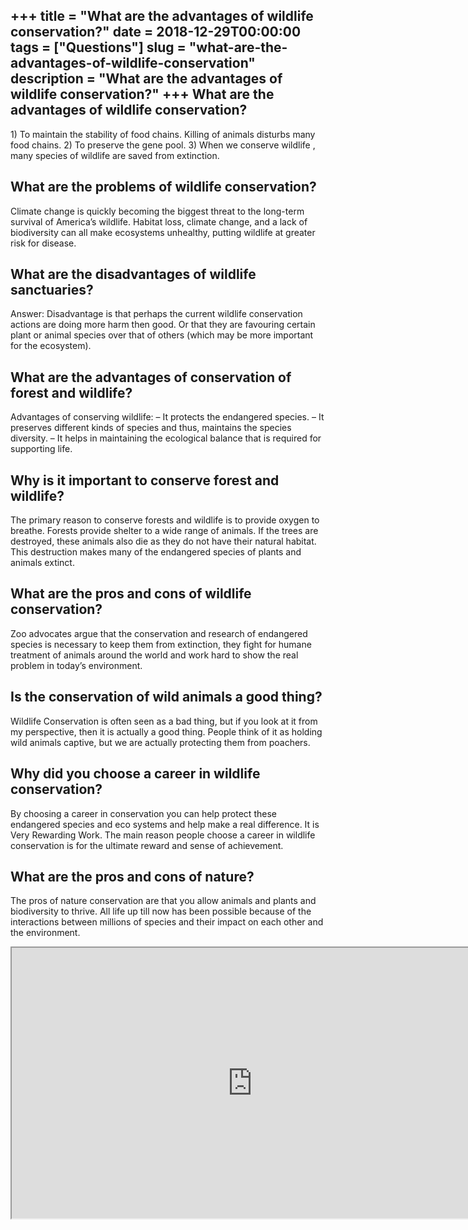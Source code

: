 +++
title = "What are the advantages of wildlife conservation?"
date = 2018-12-29T00:00:00
tags = ["Questions"]
slug = "what-are-the-advantages-of-wildlife-conservation"
description = "What are the advantages of wildlife conservation?"
+++
What are the advantages of wildlife conservation?
-------------------------------------------------

1\) To maintain the stability of food chains. Killing of animals disturbs many food chains. 2) To preserve the gene pool. 3) When we conserve wildlife , many species of wildlife are saved from extinction.

What are the problems of wildlife conservation?
-----------------------------------------------

Climate change is quickly becoming the biggest threat to the long-term survival of America’s wildlife. Habitat loss, climate change, and a lack of biodiversity can all make ecosystems unhealthy, putting wildlife at greater risk for disease.

What are the disadvantages of wildlife sanctuaries?
---------------------------------------------------

Answer: Disadvantage is that perhaps the current wildlife conservation actions are doing more harm then good. Or that they are favouring certain plant or animal species over that of others (which may be more important for the ecosystem).

What are the advantages of conservation of forest and wildlife?
---------------------------------------------------------------

Advantages of conserving wildlife: – It protects the endangered species. – It preserves different kinds of species and thus, maintains the species diversity. – It helps in maintaining the ecological balance that is required for supporting life.

Why is it important to conserve forest and wildlife?
----------------------------------------------------

The primary reason to conserve forests and wildlife is to provide oxygen to breathe. Forests provide shelter to a wide range of animals. If the trees are destroyed, these animals also die as they do not have their natural habitat. This destruction makes many of the endangered species of plants and animals extinct.

What are the pros and cons of wildlife conservation?
----------------------------------------------------

Zoo advocates argue that the conservation and research of endangered species is necessary to keep them from extinction, they fight for humane treatment of animals around the world and work hard to show the real problem in today’s environment.

Is the conservation of wild animals a good thing?
-------------------------------------------------

Wildlife Conservation is often seen as a bad thing, but if you look at it from my perspective, then it is actually a good thing. People think of it as holding wild animals captive, but we are actually protecting them from poachers.

Why did you choose a career in wildlife conservation?
-----------------------------------------------------

By choosing a career in conservation you can help protect these endangered species and eco systems and help make a real difference. It is Very Rewarding Work. The main reason people choose a career in wildlife conservation is for the ultimate reward and sense of achievement.

What are the pros and cons of nature?
-------------------------------------

The pros of nature conservation are that you allow animals and plants and biodiversity to thrive. All life up till now has been possible because of the interactions between millions of species and their impact on each other and the environment.

<iframe allow="accelerometer; autoplay; clipboard-write; encrypted-media; gyroscope; picture-in-picture" allowfullscreen="" class="__youtube_prefs__  epyt-is-override  no-lazyload" data-no-lazy="1" data-origheight="433" data-origwidth="770" data-skipgform_ajax_framebjll="" height="433" id="_ytid_68498" loading="lazy" src="https://www.youtube.com/embed/xLtvF0uauRs?enablejsapi=1&autoplay=0&cc_load_policy=0&cc_lang_pref=&iv_load_policy=1&loop=0&modestbranding=0&rel=1&fs=1&playsinline=0&autohide=2&theme=dark&color=red&controls=1&" title="YouTube player" width="770"></iframe>